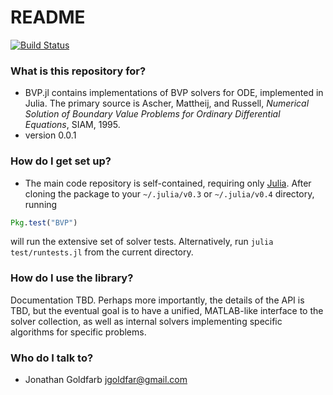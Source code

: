 # README #
[![Build Status](https://magnum.travis-ci.com/jgoldfar/BVP.jl.svg?token=zdgtXHoeQwBuQetRRHxV)](https://magnum.travis-ci.com/jgoldfar/BVP.jl)

### What is this repository for? ###

* BVP.jl contains implementations of BVP solvers for ODE, implemented in Julia. The primary source is Ascher, Mattheij, and Russell, *Numerical Solution of Boundary Value Problems for Ordinary Differential Equations*, SIAM, 1995.
* version 0.0.1

### How do I get set up? ###

* The main code repository is self-contained, requiring only [Julia](http://julialang.org). After cloning the package to your `~/.julia/v0.3` or `~/.julia/v0.4` directory, running
```julia
Pkg.test("BVP")
```
will run the extensive set of solver tests. Alternatively, run `julia test/runtests.jl` from the current directory.

### How do I use the library? ###

Documentation TBD. Perhaps more importantly, the details of the API is TBD, but the eventual goal is to have a unified, MATLAB-like interface to the solver collection, as well as internal solvers implementing specific algorithms for specific problems.

### Who do I talk to? ###

* Jonathan Goldfarb <jgoldfar@gmail.com>
